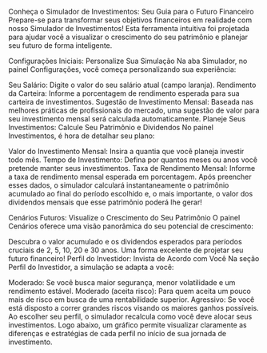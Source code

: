 Conheça o Simulador de Investimentos: Seu Guia para o Futuro Financeiro
Prepare-se para transformar seus objetivos financeiros em realidade com nosso Simulador de Investimentos! Esta ferramenta intuitiva foi projetada para ajudar você a visualizar o crescimento do seu patrimônio e planejar seu futuro de forma inteligente.

Configurações Iniciais: Personalize Sua Simulação
Na aba Simulador, no painel Configurações, você começa personalizando sua experiência:

Seu Salário: Digite o valor do seu salário atual (campo laranja).
Rendimento da Carteira: Informe a porcentagem de rendimento esperada para sua carteira de investimentos.
Sugestão de Investimento Mensal: Baseada nas melhores práticas de profissionais do mercado, uma sugestão de valor para seu investimento mensal será calculada automaticamente.
Planeje Seus Investimentos: Calcule Seu Patrimônio e Dividendos
No painel Investimentos, é hora de detalhar seu plano:

Valor do Investimento Mensal: Insira a quantia que você planeja investir todo mês.
Tempo de Investimento: Defina por quantos meses ou anos você pretende manter seus investimentos.
Taxa de Rendimento Mensal: Informe a taxa de rendimento mensal esperada em porcentagem.
Após preencher esses dados, o simulador calculará instantaneamente o patrimônio acumulado ao final do período escolhido e, o mais importante, o valor dos dividendos mensais que esse patrimônio poderá lhe gerar!

Cenários Futuros: Visualize o Crescimento do Seu Patrimônio
O painel Cenários oferece uma visão panorâmica do seu potencial de crescimento:

Descubra o valor acumulado e os dividendos esperados para períodos cruciais de 2, 5, 10, 20 e 30 anos. Uma forma excelente de projetar seu futuro financeiro!
Perfil do Investidor: Invista de Acordo com Você
Na seção Perfil do Investidor, a simulação se adapta a você:

Moderado: Se você busca maior segurança, menor volatilidade e um rendimento estável.
Moderado (aceita risco): Para quem aceita um pouco mais de risco em busca de uma rentabilidade superior.
Agressivo: Se você está disposto a correr grandes riscos visando os maiores ganhos possíveis.
Ao escolher seu perfil, o simulador recalcula como você deve alocar seus investimentos. Logo abaixo, um gráfico permite visualizar claramente as diferenças e estratégias de cada perfil no início de sua jornada de investimento.
